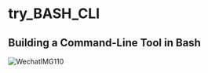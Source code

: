 # try_BASH_CLI

## Building a Command-Line Tool in Bash

![WechatIMG110](https://user-images.githubusercontent.com/112578003/193317343-3383781a-6557-4d7e-a81f-d563d79ea9eb.jpeg)
